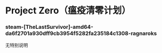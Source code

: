 # Project Zero（瘟疫清零计划）

### steam-[TheLastSurvivor]-amd64-da6f2701a930dff9cb3954f5282fa235184c1308-ragnaroks
无特别说明